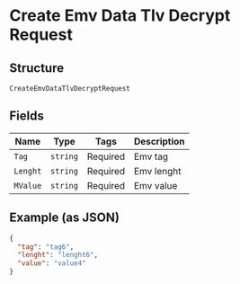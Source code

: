 
# Create Emv Data Tlv Decrypt Request

## Structure

`CreateEmvDataTlvDecryptRequest`

## Fields

| Name | Type | Tags | Description |
|  --- | --- | --- | --- |
| `Tag` | `string` | Required | Emv tag |
| `Lenght` | `string` | Required | Emv lenght |
| `MValue` | `string` | Required | Emv value |

## Example (as JSON)

```json
{
  "tag": "tag6",
  "lenght": "lenght6",
  "value": "value4"
}
```

